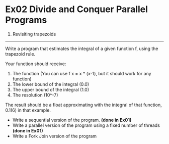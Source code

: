 Ex02 Divide and Conquer Parallel Programs
=========================================

1. Revisiting trapezoids
------------------------

Write a program that estimates the integral of a given function f, using the trapezoid rule.

Your function should receive:

1. The function (You can use f x = x * (x-1), but it should work for any function)
2. The lower bound of the integral (0.0)
3. The upper bound of the integral (1.0)
4. The resolution  (10^-7)

The result should be a float approximating with the integral of that function, 0.1(6) in that example.

- Write a sequential version of the program. __(done in Ex01)__
- Write a parallel version of the program using a fixed number of threads __(done in Ex01)__
- Write a Fork Join version of the program